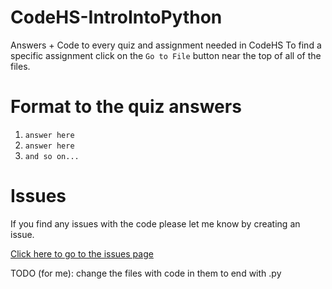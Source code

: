 # CodeHS-IntroIntoPython
Answers + Code to every quiz and assignment needed in CodeHS
To find a specific assignment click on the `Go to File` button near the top of all of the files.

# Format to the quiz answers
1. `answer here`
2. `answer here`
3. `and so on...`

# Issues
If you find any issues with the code please let me know by creating an issue.

[Click here to go to the issues page](https://github.com/aditeyapatakoti/CodeHS-IntroIntoPython/issues)

TODO (for me): change the files with code in them to end with .py
